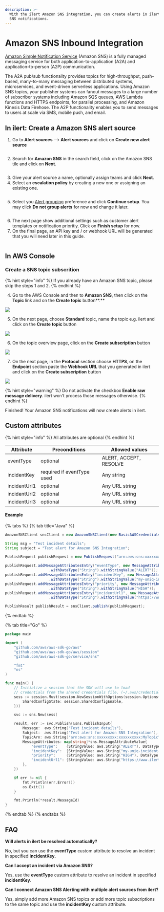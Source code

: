 ```yaml
---
description: >-
  With the ilert Amazon SNS integration, you can create alerts in ilert based on
  SNS notifications.
---
```


# Amazon SNS Inbound Integration

[Amazon Simple Notification Service](https://aws.amazon.com/sns/) (Amazon SNS) is a fully managed messaging service for both application-to-application (A2A) and application-to-person (A2P) communication.

The A2A pub/sub functionality provides topics for high-throughput, push-based, many-to-many messaging between distributed systems, microservices, and event-driven serverless applications. Using Amazon SNS topics, your publisher systems can fanout messages to a large number of subscriber systems including Amazon SQS queues, AWS Lambda functions and HTTPS endpoints, for parallel processing, and Amazon Kinesis Data Firehose. The A2P functionality enables you to send messages to users at scale via SMS, mobile push, and email.

## In ilert: Create a Amazon SNS alert source <a href="#in-ilert" id="in-ilert"></a>

1. Go to **Alert sources** --> **Alert sources** and click on **Create new alert source**

<figure><img src="../../.gitbook/assets/Screenshot 2023-08-28 at 10.21.10.png" alt=""><figcaption></figcaption></figure>

2. Search for **Amazon SNS** in the search field, click on the Amazon SNS tile and click on **Next**.&#x20;

<figure><img src="../../.gitbook/assets/Screenshot 2023-08-28 at 10.24.23.png" alt=""><figcaption></figcaption></figure>

3. Give your alert source a name, optionally assign teams and click **Next**.
4. Select an **escalation policy** by creating a new one or assigning an existing one.

<figure><img src="../../.gitbook/assets/Screenshot 2023-08-28 at 11.37.47.png" alt=""><figcaption></figcaption></figure>

5. Select you [Alert grouping](../../alerting/alert-sources.md#alert-grouping) preference and click **Continue setup**. You may click **Do not group alerts** for now and change it later.&#x20;

<figure><img src="../../.gitbook/assets/Screenshot 2023-08-28 at 11.38.24.png" alt=""><figcaption></figcaption></figure>

6. The next page show additional settings such as customer alert templates or notification prioritiy. Click on **Finish setup** for now.
7. On the final page, an API key and / or webhook URL will be generated that you will need later in this guide.

<figure><img src="../../.gitbook/assets/Screenshot 2023-08-28 at 11.47.34 (1).png" alt=""><figcaption></figcaption></figure>

## In AWS Console <a href="#in-aws-console" id="in-aws-console"></a>

### Create a SNS topic subscrition <a href="#create-sns-topic-subscription" id="create-sns-topic-subscription"></a>

{% hint style="info" %}
If you already have an Amazon SNS topic, please skip the steps 1 and 2.
{% endhint %}

4. Go to the AWS Console and then to **Amazon SNS**, then click on the **Topic** link and on the **Create topic** button\*\*.\*\*

![](<../../.gitbook/assets/Simple\_Notification\_Service (4).png>)

5. On the next page, choose **Standard** topic, name the topic e.g. ilert and click on the **Create topic** button

![](<../../.gitbook/assets/Simple\_Notification\_Service (5).png>)

6. On the topic overview page, click on the **Create subscription** button

![](<../../.gitbook/assets/Simple\_Notification\_Service (6).png>)

7. On the next page, in the **Protocol** section choose **HTTPS**, on the **Endpoint** section paste the **Webhook URL** that you generated in ilert and click on the **Create subscription** button

![](<../../.gitbook/assets/Simple\_Notification\_Service (7).png>)

{% hint style="warning" %}
Do not activate the checkbox **Enable raw message delivery**. ilert won't process those messages otherwise.
{% endhint %}

Finished! Your Amazon SNS notifications will now create alerts in ilert.

## Custom attributes

{% hint style="info" %}
All attributes are optional
{% endhint %}

| Attribute    | Preconditions              | Allowed values         |
| ------------ | -------------------------- | ---------------------- |
| eventType    | optional                   | ALERT, ACCEPT, RESOLVE |
| incidentKey  | required if eventType used | Any string             |
| incidentUrl1 | optional                   | Any URL string         |
| incidentUrl2 | optional                   | Any URL string         |
| incidentUrl3 | optional                   | Any URL string         |

#### Example

{% tabs %}
{% tab title="Java" %}
```java
AmazonSNSClient snsClient = new AmazonSNSClient(new BasicAWSCredentials("AWS_ACCESS_KEY","AWS_SECRET_KEY"));

String msg = "Test incident details";
String subject = "Test alert for Amazon SNS Integration";

PublishRequest publishRequest = new PublishRequest("arn:aws:sns:xxxxxxxxx:xxxxxxxxxx:MyTopic", msg, subject);

publishRequest.addMessageAttributesEntry("eventType", new MessageAttributeValue()
                    .withDataType("String").withStringValue("ALERT"));
publishRequest.addMessageAttributesEntry("incidentKey", new MessageAttributeValue()
                    .withDataType("String").withStringValue("my-uniq-incident-string"));
publishRequest.addMessageAttributesEntry("priority", new MessageAttributeValue()
                    .withDataType("String").withStringValue("HIGH"));
publishRequest.addMessageAttributesEntry("incidentUrl1", new MessageAttributeValue()
                    .withDataType("String").withStringValue("https://www.ilert.com"));

PublishResult publishResult = snsClient.publish(publishRequest);
```
{% endtab %}

{% tab title="Go" %}
```go
package main

import (
    "github.com/aws/aws-sdk-go/aws"
    "github.com/aws/aws-sdk-go/aws/session"
    "github.com/aws/aws-sdk-go/service/sns"

    "fmt"
    "os"
)

func main() {
    // Initialize a session that the SDK will use to load
    // credentials from the shared credentials file. (~/.aws/credentials).
    sess := session.Must(session.NewSessionWithOptions(session.Options{
        SharedConfigState: session.SharedConfigEnable,
    }))

    svc := sns.New(sess)

    result, err := svc.Publish(&sns.PublishInput{
        Message:  aws.String("Test incident details"),
        Subject:  aws.String("Test alert for Amazon SNS Integration"),
        TopicArn: aws.String("arn:aws:sns:xxxxxxxxx:xxxxxxxxxx:MyTopic"),
        MessageAttributes: map[string]*sns.MessageAttributeValue{
            "eventType":    {StringValue: aws.String("ALERT"), DataType: aws.String("String")},
            "incidentKey":  {StringValue: aws.String("my-uniq-incident-string"), DataType: aws.String("String")},
            "priority":     {StringValue: aws.String("HIGH"), DataType: aws.String("String")},
            "incidentUrl1": {StringValue: aws.String("https://www.ilert.com"), DataType: aws.String("String")},
        },
    })

    if err != nil {
        fmt.Println(err.Error())
        os.Exit(1)
    }

    fmt.Println(*result.MessageId)
}
```
{% endtab %}
{% endtabs %}

## FAQ <a href="#faq" id="faq"></a>

**Will alerts in ilert be resolved automatically?**

No, but you can use the **eventType** custom attribute to resolve an incident in specified **incidentKey**.

**Can I accept an incident via Amazon SNS?**

Yes, use the **eventType** custom attribute to resolve an incident in specified **incidentKey**.

**Can I connect Amazon SNS Alerting with multiple alert sources from ilert?**

Yes, simply add more Amazon SNS topics or add more topic subscriptions to the same topic and use the **incidentKey** custom attribute.
